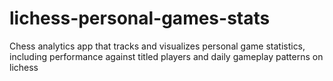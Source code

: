 # lichess-personal-games-stats
Chess analytics app that tracks and visualizes personal game statistics, including performance against titled players and daily gameplay patterns on lichess
